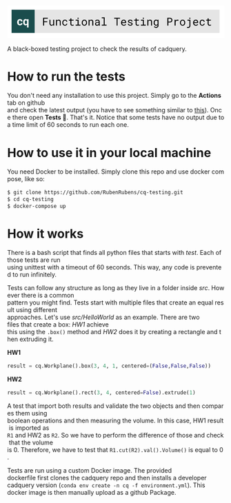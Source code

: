 ![](logo/cq_testing.svg)

A black-boxed testing project to check the results of cadquery.

# How to run the tests

You don't need any installation to use this project. Simply go to the **Actions** tab on github
and check the latest output (you have to see something similar to [this](https://github.com/RubenRubens/cq-testing/runs/1687693936?check_suite_focus=true)). Once there open **Tests 🧪**. That's it.
Notice that some tests have no output due to a time limit of 60 seconds to run each one.

# How to use it in your local machine

You need Docker to be installed. Simply clone this repo and use docker compose, like so:

```
$ git clone https://github.com/RubenRubens/cq-testing.git
$ cd cq-testing
$ docker-compose up
```

# How it works

There is a bash script that finds all python files that starts with _test_. Each of those tests are run
using unittest with a timeout of 60 seconds. This way, any code is prevented to run infinitely.

Tests can follow any structure as long as they live in a folder inside _src_. However there is a common
pattern you might find. Tests start with multiple files that create an equal result using different
approaches. Let's use _src/HelloWorld_ as an example. There are two files that create a box: _HW1_ achieve
this using the `.box()` method and _HW2_ does it by creating a rectangle and then extruding it.

**HW1**

```python
result = cq.Workplane().box(3, 4, 1, centered=(False,False,False))
```
**HW2**

```python
result = cq.Workplane().rect(3, 4, centered=False).extrude(1)
```

A test that import both results and validate the two objects and then compares them using
boolean operations and then measuring the volume. In this case, HW1 result is imported as
`R1` and HW2 as `R2`. So we have to perform the difference of those and check that the volume
is 0. Therefore, we have to test that `R1.cut(R2).val().Volume()` is equal to 0.

Tests are run using a custom Docker image. The provided dockerfile first clones the cadquery repo
and then installs a developer cadquery version (`conda env create -n cq -f environment.yml`). This
docker image is then manually upload as a github Package.
